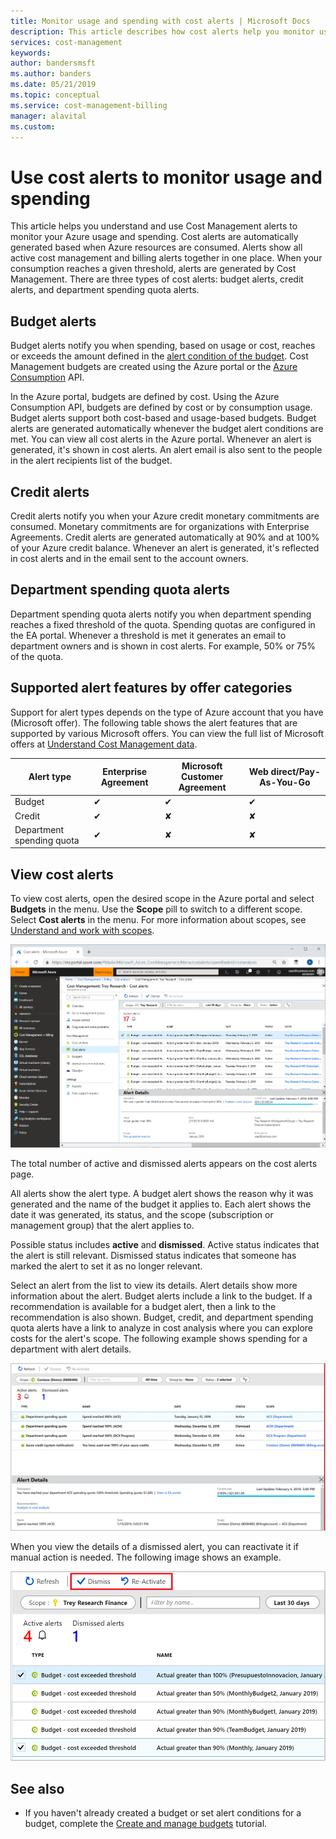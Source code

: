 ```yaml
---
title: Monitor usage and spending with cost alerts | Microsoft Docs
description: This article describes how cost alerts help you monitor usage and spending in Azure Cost Management.
services: cost-management
keywords:
author: bandersmsft
ms.author: banders
ms.date: 05/21/2019
ms.topic: conceptual
ms.service: cost-management-billing
manager: alavital
ms.custom:
---
```


# Use cost alerts to monitor usage and spending

This article helps you understand and use Cost Management alerts to monitor your Azure usage and spending. Cost alerts are automatically generated based when Azure resources are consumed. Alerts show all active cost management and billing alerts together in one place. When your consumption reaches a given threshold, alerts are generated by Cost Management. There are three types of cost alerts: budget alerts, credit alerts, and department spending quota alerts.

## Budget alerts

Budget alerts notify you when spending, based on usage or cost, reaches or exceeds the amount defined in the [alert condition of the budget](tutorial-acm-create-budgets.md). Cost Management budgets are created using the Azure portal or the [Azure Consumption](https://docs.microsoft.com/rest/api/consumption) API.

In the Azure portal, budgets are defined by cost. Using the Azure Consumption API, budgets are defined by cost or by consumption usage. Budget alerts support both cost-based and usage-based budgets. Budget alerts are generated automatically whenever the budget alert conditions are met. You can view all cost alerts in the Azure portal. Whenever an alert is generated, it's shown in cost alerts. An alert email is also sent to the people in the alert recipients list of the budget.

## Credit alerts

Credit alerts notify you when your Azure credit monetary commitments are consumed. Monetary commitments are for organizations with Enterprise Agreements. Credit alerts are generated automatically at 90% and at 100% of your Azure credit balance. Whenever an alert is generated, it's reflected in cost alerts and in the email sent to the account owners.

## Department spending quota alerts

Department spending quota alerts notify you when department spending reaches a fixed threshold of the quota. Spending quotas are configured in the EA portal. Whenever a threshold is met it generates an email to department owners and is shown in cost alerts. For example, 50% or 75% of the quota.

## Supported alert features by offer categories

Support for alert types depends on the type of Azure account that you have (Microsoft offer). The following table shows the alert features that are supported by various Microsoft offers. You can view the full list of Microsoft offers at [Understand Cost Management data](understand-cost-mgt-data.md).

| Alert type | Enterprise Agreement | Microsoft Customer Agreement | Web direct/Pay-As-You-Go |
|---|---|---|---|
| Budget | ✔ | ✔ | ✔ |
| Credit | ✔ |✘ | ✘ |
| Department spending quota | ✔ | ✘ | ✘ |



## View cost alerts

To view cost alerts, open the desired scope in the Azure portal and select **Budgets** in the menu. Use the **Scope** pill to switch to a different scope. Select **Cost alerts** in the menu. For more information about scopes, see [Understand and work with scopes](understand-work-scopes.md).

![Example image of alerts shown in Cost Management](./media/cost-mgt-alerts-monitor-usage-spending/budget-alerts-fullscreen.png)

The total number of active and dismissed alerts appears on the cost alerts page.

All alerts show the alert type. A budget alert shows the reason why it was generated and the name of the budget it applies to. Each alert  shows the date it was generated, its status, and the scope (subscription or management group) that the alert applies to.

Possible status includes **active** and **dismissed**. Active status indicates that the alert is still relevant. Dismissed status indicates that someone has marked the alert to set it as no longer relevant.

Select an alert from the list to view its details. Alert details show more information about the alert. Budget alerts include a link to the budget. If a recommendation is available for a budget alert, then a link to the recommendation is also shown. Budget, credit, and department spending quota alerts have a link to analyze in cost analysis where you can explore costs for the alert's scope. The following example shows spending for a department with alert details.

![Example image showing spending for a department with alert details](./media/cost-mgt-alerts-monitor-usage-spending/dept-spending-selected-with-credits.png)

When you view the details of a dismissed alert, you can reactivate it if manual action is needed. The following image shows an example.

![Example image showing dismiss and reactivate options](./media/cost-mgt-alerts-monitor-usage-spending/Dismiss-reactivate-options.png)

## See also

- If you haven't already created a budget or set alert conditions for a budget, complete the [Create and manage budgets](tutorial-acm-create-budgets.md) tutorial.
